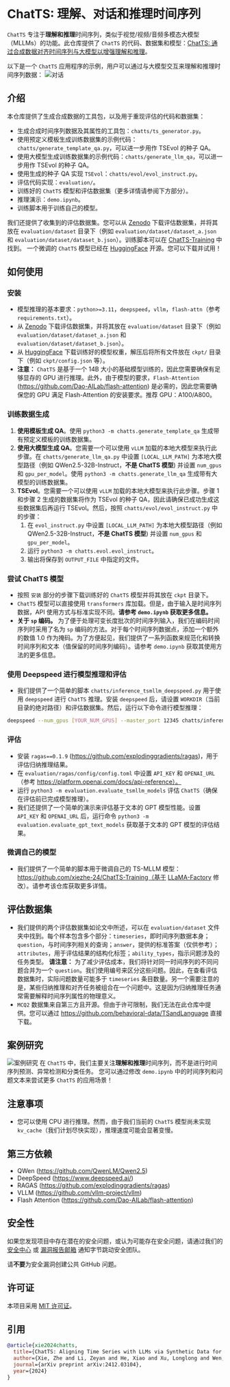 # ChatTS: 理解、对话和推理时间序列

`ChatTS` 专注于**理解和推理**时间序列，类似于视觉/视频/音频多模态大模型（MLLMs）的功能。此仓库提供了 `ChatTS` 的代码、数据集和模型：[ChatTS: 通过合成数据对齐时间序列与大模型以增强理解和推理](https://arxiv.org/pdf/2412.03104)。

以下是一个 `ChatTS` 应用程序的示例，用户可以通过与大模型交互来理解和推理时间序列数据：
![对话](figures/chat_example.png)

## 介绍
本仓库提供了生成合成数据的工具包，以及用于重现评估的代码和数据集：
- 生成合成时间序列数据及其属性的工具包：`chatts/ts_generator.py`。
- 使用预定义模板生成训练数据集的示例代码：`chatts/generate_template_qa.py`，可以进一步用作 TSEvol 的种子 QA。
- 使用大模型生成训练数据集的示例代码：`chatts/generate_llm_qa`，可以进一步用作 TSEvol 的种子 QA。
- 使用生成的种子 QA 实现 `TSEvol`：`chatts/evol/evol_instruct.py`。
- 评估代码实现：`evaluation/`。
- 训练好的 `ChatTS` 模型和评估数据集（更多详情请参阅下方部分）。
- 推理演示：`demo.ipynb`。
- 训练脚本用于训练自己的模型。

我们还提供了收集到的评估数据集。您可以从 [Zenodo](https://doi.org/10.5281/zenodo.14349206) 下载评估数据集，并将其放在 `evaluation/dataset` 目录下（例如 `evaluation/dataset/dataset_a.json` 和 `evaluation/dataset/dataset_b.json`）。训练脚本可以在 [ChatTS-Training](https://github.com/xiezhe-24/ChatTS-Training) 中找到。
一个微调的 `ChatTS` 模型已经在 [HuggingFace](https://huggingface.co/bytedance-research/ChatTS-14B) 开源。您可以下载并试用！

## 如何使用
### 安装
- 模型推理的基本要求：`python>=3.11`，`deepspeed`，`vllm`，`flash-attn`（参考 `requirements.txt`）。
- 从 [Zenodo](https://doi.org/10.5281/zenodo.14349206) 下载评估数据集，并将其放在 `evaluation/dataset` 目录下（例如 `evaluation/dataset/dataset_a.json` 和 `evaluation/dataset/dataset_b.json`）。
- 从 [HuggingFace](https://huggingface.co/bytedance-research/ChatTS-14B) 下载训练好的模型权重，解压后将所有文件放在 `ckpt/` 目录下（例如 `ckpt/config.json` 等）。
- **注意：** `ChatTS` 是基于一个 14B 大小的基础模型训练的，因此您需要确保有足够显存的 GPU 进行推理。此外，由于模型的要求，`Flash-Attention` (https://github.com/Dao-AILab/flash-attention) 是必需的，因此您需要确保您的 GPU 满足 Flash-Attention 的安装要求。推荐 GPU：A100/A800。

### 训练数据生成
1. **使用模板生成 QA**。使用 `python3 -m chatts.generate_template_qa` 生成带有预定义模板的训练数据集。
2. **使用大模型生成 QA**。您需要一个可以使用 `vLLM` 加载的本地大模型来执行此步骤。在 `chatts/generate_llm_qa.py` 中设置 `[LOCAL_LLM_PATH]` 为本地大模型路径（例如 QWen2.5-32B-Instruct，**不是 ChatTS 模型**) 并设置 `num_gpus` 和 `gpu_per_model`。使用 `python3 -m chatts.generate_llm_qa` 生成带有大模型的训练数据集。
3. **TSEvol**。您需要一个可以使用 `vLLM` 加载的本地大模型来执行此步骤。步骤 1 和步骤 2 生成的数据集将作为 TSEvol 的种子 QA，因此请确保已成功生成这些数据集后再运行 TSEvol。然后，按照 `chatts/evol/evol_instruct.py` 中的步骤：
    1. 在 `evol_instruct.py` 中设置 `[LOCAL_LLM_PATH]` 为本地大模型路径（例如 QWen2.5-32B-Instruct，**不是 ChatTS 模型**) 并设置 `num_gpus` 和 `gpu_per_model`。
    2. 运行 `python3 -m chatts.evol.evol_instruct`。
    3. 输出将保存到 `OUTPUT_FILE` 中指定的文件。

### 尝试 ChatTS 模型
- 按照 `安装` 部分的步骤下载训练好的 `ChatTS` 模型并将其放在 `ckpt` 目录下。
- `ChatTS` 模型可以直接使用 `transformers` 库加载。但是，由于输入是时间序列数据，API 使用方式与标准实现不同。**请参考 `demo.ipynb` 获取更多信息。**
- **关于 `sp` 编码。** 为了便于处理可变长度批次的时间序列输入，我们在编码时间序列时采用了名为 `sp` 编码的方法。对于每个时间序列数据点，添加一个额外的数值 1.0 作为掩码。为了方便起见，我们提供了一系列函数来规范化和转换时间序列和文本（值保留的时间序列编码）。请参考 `demo.ipynb` 获取其使用方法的更多信息。

### 使用 Deepspeed 进行模型推理和评估
- 我们提供了一个简单的脚本 `chatts/inference_tsmllm_deepspeed.py` 用于使用 `deepspeed` 进行 `ChatTS` 推理。安装 `deepspeed` 后，请设置 `WORKDIR`（当前目录的绝对路径）和评估数据集。然后，运行以下命令进行模型推理：
```sh
deepspeed --num_gpus [YOUR_NUM_GPUS] --master_port 12345 chatts/inference_tsmllm_deepspeed.py
```

### 评估
- 安装 `ragas==0.1.9` (https://github.com/explodinggradients/ragas)，用于评估归纳推理结果。
- 在 `evaluation/ragas/config/config.toml` 中设置 `API_KEY` 和 `OPENAI_URL`（参考 https://platform.openai.com/docs/api-reference）。
- 运行 `python3 -m evaluation.evaluate_tsmllm_models` 评估 `ChatTS`（确保在评估前已完成模型推理）。
- 我们还提供了一个简单的演示来评估基于文本的 GPT 模型性能。设置 `API_KEY` 和 `OPENAI_URL` 后，运行命令 `python3 -m evaluation.evaluate_gpt_text_models` 获取基于文本的 GPT 模型的评估结果。

### 微调自己的模型
- 我们提供了一个简单的脚本用于微调自己的 TS-MLLM 模型：https://github.com/xiezhe-24/ChatTS-Training（基于 [LLaMA-Factory](https://github.com/hiyouga/LLaMA-Factory) 修改）。请参考该仓库获取更多详情。

## 评估数据集
- 我们提供的两个评估数据集如论文中所述，可以在 `evaluation/dataset` 文件夹中找到。每个样本包含多个部分：`timeseries`，即时间序列数据本身；`question`，与时间序列相关的查询；`answer`，提供的标准答案（仅供参考）；`attributes`，用于评估结果的结构化标签；`ability_types`，指示问题涉及的任务类型。
**请注意：** 为了减少评估成本，我们将针对同一时间序列的不同问题合并为一个 `question`。我们使用编号来区分这些问题。因此，在查看评估数据集时，实际问题数量可能多于 `timeseries` 条目数量。另一个需要注意的是，某些归纳推理和对齐任务被组合在一个问题中。这是因为归纳推理任务通常需要解释时间序列属性的物理意义。
- `MCQ2` 数据集来自第三方且开源。但由于许可限制，我们无法在此仓库中提供。您可以通过 https://github.com/behavioral-data/TSandLanguage 直接下载。

## 案例研究
![案例研究](figures/case_studies.png)
在 `ChatTS` 中，我们主要关注**理解和推理**时间序列，而不是进行时间序列预测、异常检测和分类任务。
您可以通过修改 `demo.ipynb` 中的时间序列和问题文本来尝试更多 `ChatTS` 的应用场景！

## 注意事项
- 您可以使用 CPU 进行推理。然而，由于我们当前的 `ChatTS` 模型尚未实现 `kv_cache`（我们计划尽快实现），推理速度可能会显著变慢。

## 第三方依赖
- QWen (https://github.com/QwenLM/Qwen2.5)
- DeepSpeed (https://www.deepspeed.ai/)
- RAGAS (https://github.com/explodinggradients/ragas)
- VLLM (https://github.com/vllm-project/vllm)
- Flash Attention (https://github.com/Dao-AILab/flash-attention)

## 安全性
如果您发现项目中存在潜在的安全问题，或认为可能存在安全问题，请通过我们的 [安全中心](https://security.bytedance.com/src) 或 [漏洞报告邮箱](sec@bytedance.com) 通知字节跳动安全团队。

请**不要**为安全漏洞创建公共 GitHub 问题。

## 许可证
本项目采用 [MIT 许可证](LICENSE)。

## 引用
```bibtex
@article{xie2024chatts,
  title={ChatTS: Aligning Time Series with LLMs via Synthetic Data for Enhanced Understanding and Reasoning},
  author={Xie, Zhe and Li, Zeyan and He, Xiao and Xu, Longlong and Wen, Xidao and Zhang, Tieying and Chen, Jianjun and Shi, Rui and Pei, Dan},
  journal={arXiv preprint arXiv:2412.03104},
  year={2024}
}
```